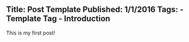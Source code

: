Title: Post Template
Published: 1/1/2016
Tags: 
    - Template Tag
    - Introduction
---
This is my first post!